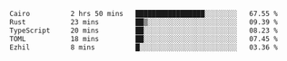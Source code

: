 <!--START_SECTION:waka-->

```txt
Cairo          2 hrs 50 mins   █████████████████░░░░░░░░   67.55 %
Rust           23 mins         ██▒░░░░░░░░░░░░░░░░░░░░░░   09.39 %
TypeScript     20 mins         ██░░░░░░░░░░░░░░░░░░░░░░░   08.23 %
TOML           18 mins         ██░░░░░░░░░░░░░░░░░░░░░░░   07.45 %
Ezhil          8 mins          █░░░░░░░░░░░░░░░░░░░░░░░░   03.36 %
```

<!--END_SECTION:waka-->
